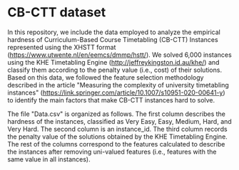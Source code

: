 # CB-CTT dataset

In this repository, we include the data employed to analyze the empirical hardness of Curriculum-Based Course Timetabling (CB-CTT) Instances represented using the XHSTT format (https://www.utwente.nl/en/eemcs/dmmp/hstt/). We solved 6,000 instances using the KHE Timetabling Engine (http://jeffreykingston.id.au/khe/) and classify them according to the penalty value (i.e., cost) of their solutions. Based on this data, we followed the feature selection methodology described in the article "Measuring the complexity of university timetabling instances" (https://link.springer.com/article/10.1007/s10951-020-00641-y) to identify the main factors that make CB-CTT instances hard to solve.

The file "Data.csv" is organized as follows. The first column describes the hardness of the instances, classified as Very Easy, Easy, Medium, Hard, and Very Hard. The second column is an instance_id. The third column records the penalty value of the solutions obtained by the KHE Timetabling Engine. The rest of the columns correspond to the features calculated to describe the instances after removing uni-valued features (i.e., features with the same value in all instances).
 
